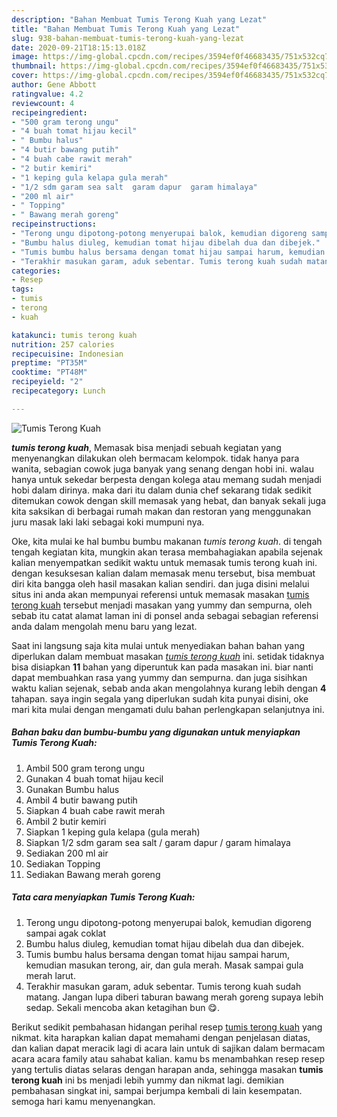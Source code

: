 ```yaml
---
description: "Bahan Membuat Tumis Terong Kuah yang Lezat"
title: "Bahan Membuat Tumis Terong Kuah yang Lezat"
slug: 938-bahan-membuat-tumis-terong-kuah-yang-lezat
date: 2020-09-21T18:15:13.018Z
image: https://img-global.cpcdn.com/recipes/3594ef0f46683435/751x532cq70/tumis-terong-kuah-foto-resep-utama.jpg
thumbnail: https://img-global.cpcdn.com/recipes/3594ef0f46683435/751x532cq70/tumis-terong-kuah-foto-resep-utama.jpg
cover: https://img-global.cpcdn.com/recipes/3594ef0f46683435/751x532cq70/tumis-terong-kuah-foto-resep-utama.jpg
author: Gene Abbott
ratingvalue: 4.2
reviewcount: 4
recipeingredient:
- "500 gram terong ungu"
- "4 buah tomat hijau kecil"
- " Bumbu halus"
- "4 butir bawang putih"
- "4 buah cabe rawit merah"
- "2 butir kemiri"
- "1 keping gula kelapa gula merah"
- "1/2 sdm garam sea salt  garam dapur  garam himalaya"
- "200 ml air"
- " Topping"
- " Bawang merah goreng"
recipeinstructions:
- "Terong ungu dipotong-potong menyerupai balok, kemudian digoreng sampai agak coklat"
- "Bumbu halus diuleg, kemudian tomat hijau dibelah dua dan dibejek."
- "Tumis bumbu halus bersama dengan tomat hijau sampai harum, kemudian masukan terong, air, dan gula merah. Masak sampai gula merah larut."
- "Terakhir masukan garam, aduk sebentar. Tumis terong kuah sudah matang. Jangan lupa diberi taburan bawang merah goreng supaya lebih sedap. Sekali mencoba akan ketagihan bun 😋."
categories:
- Resep
tags:
- tumis
- terong
- kuah

katakunci: tumis terong kuah 
nutrition: 257 calories
recipecuisine: Indonesian
preptime: "PT35M"
cooktime: "PT48M"
recipeyield: "2"
recipecategory: Lunch

---
```



![Tumis Terong Kuah](https://img-global.cpcdn.com/recipes/3594ef0f46683435/751x532cq70/tumis-terong-kuah-foto-resep-utama.jpg)

<b><i>tumis terong kuah</i></b>, Memasak bisa menjadi sebuah kegiatan yang menyenangkan dilakukan oleh bermacam kelompok. tidak hanya para wanita, sebagian cowok juga banyak yang senang dengan hobi ini. walau hanya untuk sekedar berpesta dengan kolega atau memang sudah menjadi hobi dalam dirinya. maka dari itu dalam dunia chef sekarang tidak sedikit ditemukan cowok dengan skill memasak yang hebat, dan banyak sekali juga kita saksikan di berbagai rumah makan dan restoran yang menggunakan juru masak laki laki sebagai koki mumpuni nya.

Oke, kita mulai ke hal bumbu bumbu makanan <i>tumis terong kuah</i>. di tengah tengah kegiatan kita, mungkin akan terasa membahagiakan apabila sejenak kalian menyempatkan sedikit waktu untuk memasak tumis terong kuah ini. dengan kesuksesan kalian dalam memasak menu tersebut, bisa membuat diri kita bangga oleh hasil masakan kalian sendiri. dan juga disini melalui situs ini anda akan mempunyai referensi untuk memasak masakan <u>tumis terong kuah</u> tersebut menjadi masakan yang yummy dan sempurna, oleh sebab itu catat alamat laman ini di ponsel anda sebagai sebagian referensi anda dalam mengolah menu baru yang lezat.




Saat ini langsung saja kita mulai untuk menyediakan bahan bahan yang diperlukan dalam membuat masakan <u><i>tumis terong kuah</i></u> ini. setidak tidaknya bisa disiapkan <b>11</b> bahan yang diperuntuk kan pada masakan ini. biar nanti dapat membuahkan rasa yang yummy dan sempurna. dan juga sisihkan waktu kalian sejenak, sebab anda akan mengolahnya kurang lebih dengan <b>4</b> tahapan. saya ingin segala yang diperlukan sudah kita punyai disini, oke mari kita mulai dengan mengamati dulu bahan perlengkapan selanjutnya ini.

<!--inarticleads1-->

##### Bahan baku dan bumbu-bumbu yang digunakan untuk menyiapkan Tumis Terong Kuah:

1. Ambil 500 gram terong ungu
1. Gunakan 4 buah tomat hijau kecil
1. Gunakan  Bumbu halus
1. Ambil 4 butir bawang putih
1. Siapkan 4 buah cabe rawit merah
1. Ambil 2 butir kemiri
1. Siapkan 1 keping gula kelapa (gula merah)
1. Siapkan 1/2 sdm garam sea salt / garam dapur / garam himalaya
1. Sediakan 200 ml air
1. Sediakan  Topping
1. Sediakan  Bawang merah goreng




<!--inarticleads2-->

##### Tata cara menyiapkan Tumis Terong Kuah:

1. Terong ungu dipotong-potong menyerupai balok, kemudian digoreng sampai agak coklat
1. Bumbu halus diuleg, kemudian tomat hijau dibelah dua dan dibejek.
1. Tumis bumbu halus bersama dengan tomat hijau sampai harum, kemudian masukan terong, air, dan gula merah. Masak sampai gula merah larut.
1. Terakhir masukan garam, aduk sebentar. Tumis terong kuah sudah matang. Jangan lupa diberi taburan bawang merah goreng supaya lebih sedap. Sekali mencoba akan ketagihan bun 😋.




Berikut sedikit pembahasan hidangan perihal resep <u>tumis terong kuah</u> yang nikmat. kita harapkan kalian dapat memahami dengan penjelasan diatas, dan kalian dapat meracik lagi di acara lain untuk di sajikan dalam bermacam acara acara family atau sahabat kalian. kamu bs menambahkan resep resep yang tertulis diatas selaras dengan harapan anda, sehingga masakan <b>tumis terong kuah</b> ini bs menjadi lebih yummy dan nikmat lagi. demikian pembahasan singkat ini, sampai berjumpa kembali di lain kesempatan. semoga hari kamu menyenangkan.
